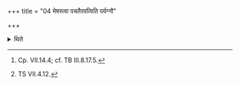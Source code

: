 +++
title = "04 मेषस्त्वा पचतैरवत्विति पर्यग्नौ"

+++

<details><summary>थिते</summary>

4. (The Adhvaryu) offers the Apāvya-libations[^1] with meṣastvā pacataiḥ...[^2] while (the Āgnīdhra) is carrying fire (around the victim).  

[^1]: Cp. VII.14.4; cf. TB III.8.17.5.  

[^2]: TS VII.4.12.  
</details>
